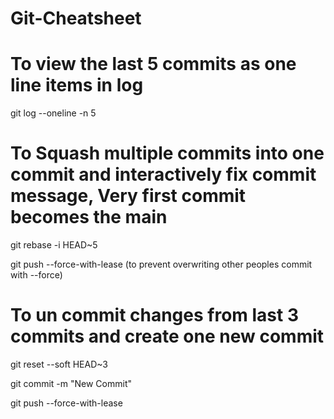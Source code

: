 # Git-Cheatsheet

# To view the last 5 commits as one line items in log
git log --oneline -n 5

# To Squash multiple commits into one commit and interactively fix commit message, Very first commit becomes the main
git rebase -i HEAD~5

git push --force-with-lease   (to prevent overwriting other peoples commit with --force)

# To un commit changes from last 3 commits and create one new commit
git reset --soft HEAD~3

git commit -m "New Commit"

git push --force-with-lease


